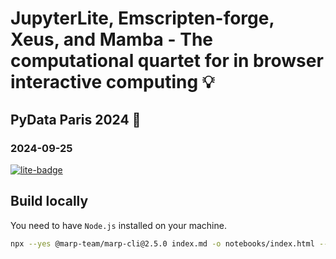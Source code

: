 # JupyterLite, Emscripten-forge, Xeus, and Mamba - The computational quartet for in browser interactive computing 💡

## PyData Paris 2024 🗼

### 2024-09-25

[![lite-badge](https://jupyterlite.rtfd.io/en/latest/_static/badge-launch.svg)](http://jtpio.github.io/pydata-paris-2024-jupyterlite-xeus/lab/index.html?path=index.html)


## Build locally

You need to have `Node.js` installed on your machine.

```bash
npx --yes @marp-team/marp-cli@2.5.0 index.md -o notebooks/index.html --html
```
